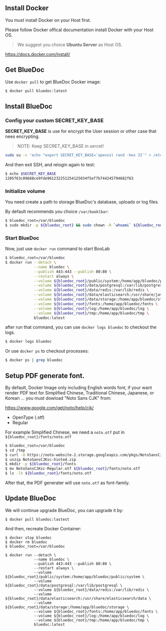 ## Install Docker

You must install Docker on your Host first.

Please follow Docker offical documentation install Docker with your Host OS.

> We suggest you choice **Ubuntu Server** as Host OS.

[https://docs\.docker\.com/install/](https://docs.docker.com/install/)

## Get BlueDoc

Use `docker pull` to get BlueDoc Docker image:

```bash
$ docker pull bluedoc:latest
```

## Install BlueDoc

### Config your custom SECRET_KEY_BASE

**SECRET_KEY_BASE** is use for encrypt the User session or other case that nees encrypting.

> NOTE: Keep SECRET_KEY_BASE in sercet!

```bash
sudo su -c 'echo "export SECRET_KEY_BASE=`openssl rand -hex 32`" > /etc/profile.d/rails-profile.sh'
```

And then exit SSH, and relogin again to test:

```bash
$ echo $SECRET_KEY_BASE
1205f63c89688ce9fde961232251254125034f5ef7b744245794682f63
```

### Initialize volume

You need create a path to storage BlueDoc's database, uploads or log files.

By default recommends you choice `/var/booklbar`:

```bash
$ bluedoc_root=/var/bluedoc
$ sudo mkdir -p ${bluedoc_root} && sudo chown -R `whoami` ${bluedoc_root}
```

### Start BlueDoc

Now, just use `docker run` command to start BooLab

```bash
$ bluedoc_root=/var/bluedoc
$ docker run --detach \
             --name bluedoc \
             --publish 443:443 --publish 80:80 \
             --restart always \
             --volume ${bluedoc_root}/public/system:/home/app/bluedoc/public/system \
             --volume ${bluedoc_root}/data/postgresql:/var/lib/postgresql \
             --volume ${bluedoc_root}/data/redis:/var/lib/redis \
             --volume ${bluedoc_root}/data/elasticsearch:/usr/share/java/elasticsearch/data \
             --volume ${bluedoc_root}/data/storage:/home/app/bluedoc/storage \
             --volume ${bluedoc_root}/fonts:/home/app/bluedoc/fonts \
             --volume ${bluedoc_root}/log:/home/app/bluedoc/log \
             --volume ${bluedoc_root}/tmp:/home/app/bluedoc/tmp \
             bluedoc:latest
```

after run that command, you can use `docker logs bluedoc` to checkout the logs.


```bash
$ docker logs bluedoc
```

Or use `docker ps` to checkout processes:

```bash
$ docker ps | grep bluedoc
```

## Setup PDF generate font.

By default, Docker Image only including English words font, if your want render PDF text for Simplified Chinese, Traditional Chinese, Japanese, or Korean ... you must dowload "Noto Sans CJK" from:

https://www.google.com/get/noto/help/cjk/

- OpenType (.otf)
- Regular

For example Simplified Chinese, we need a `noto.otf` put in `${bluedoc_root}/fonts/noto.otf`

```bash
$ bluedoc_root=/var/bluedoc
$ cd /tmp
$ curl -O https://noto-website-2.storage.googleapis.com/pkgs/NotoSansCJKsc-hinted.zip
$ unzip NotoSansCJKsc-hinted.zip
$ mkdir -p ${bluedoc_root}/fonts
$ mv NotoSansCJKsc-Regular.otf ${bluedoc_root}/fonts/noto.otf
$ ls -lh ${bluedoc_root}/fonts/noto.otf
```

After that, the PDF generater will use `noto.otf` as font-family.

## Update BlueDoc

We will continue upgrade BlueDoc, you can upgrade it by:

```
$ docker pull bluedoc:lastest
```

And then, recreate Docker Container:

```
$ docker stop bluedoc
$ docker rm bluedoc
$ bluedoc_root=/var/bluedoc

$ docker run --detach \
             --name bluedoc \
             --publish 443:443 --publish 80:80 \
             --restart always \
             --volume ${bluedoc_root}/public/system:/home/app/bluedoc/public/system \
             --volume ${bluedoc_root}/data/postgresql:/var/lib/postgresql \
             --volume ${bluedoc_root}/data/redis:/var/lib/redis \
             --volume ${bluedoc_root}/data/elasticsearch:/usr/share/elasticsearch/data \
             --volume ${bluedoc_root}/data/storage:/home/app/bluedoc/storage \
             --volume ${bluedoc_root}/fonts:/home/app/bluedoc/fonts \
             --volume ${bluedoc_root}/log:/home/app/bluedoc/log \
             --volume ${bluedoc_root}/tmp:/home/app/bluedoc/tmp \
             bluedoc:latest
```
